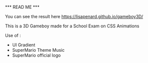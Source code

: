 *** READ ME ***

You can see the result here https://lisapenard.github.io/gameboy3D/

This is a 3D Gameboy made for a School Exam on CSS Animations 

Use of : 
- UI Gradient 
- SuperMario Theme Music
- SuperMario official logo